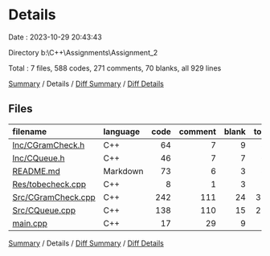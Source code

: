 # Details

Date : 2023-10-29 20:43:43

Directory b:\\C++\\Assignments\\Assignment_2

Total : 7 files,  588 codes, 271 comments, 70 blanks, all 929 lines

[Summary](results.md) / Details / [Diff Summary](diff.md) / [Diff Details](diff-details.md)

## Files
| filename | language | code | comment | blank | total |
| :--- | :--- | ---: | ---: | ---: | ---: |
| [Inc/CGramCheck.h](/Inc/CGramCheck.h) | C++ | 64 | 7 | 9 | 80 |
| [Inc/CQueue.h](/Inc/CQueue.h) | C++ | 46 | 7 | 7 | 60 |
| [README.md](/README.md) | Markdown | 73 | 6 | 3 | 82 |
| [Res/tobecheck.cpp](/Res/tobecheck.cpp) | C++ | 8 | 1 | 3 | 12 |
| [Src/CGramCheck.cpp](/Src/CGramCheck.cpp) | C++ | 242 | 111 | 24 | 377 |
| [Src/CQueue.cpp](/Src/CQueue.cpp) | C++ | 138 | 110 | 15 | 263 |
| [main.cpp](/main.cpp) | C++ | 17 | 29 | 9 | 55 |

[Summary](results.md) / Details / [Diff Summary](diff.md) / [Diff Details](diff-details.md)